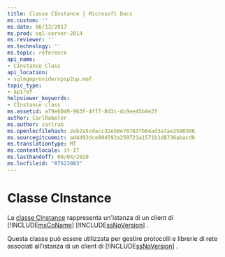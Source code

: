 ```yaml
---
title: Classe CInstance | Microsoft Docs
ms.custom: ''
ms.date: 06/13/2017
ms.prod: sql-server-2014
ms.reviewer: ''
ms.technology: ''
ms.topic: reference
api_name:
- CInstance Class
api_location:
- sqlmgmproviderxpsp2up.mof
topic_type:
- apiref
helpviewer_keywords:
- CInstance class
ms.assetid: a79e6049-963f-4ff7-8d3c-dc9ee45b4e2f
author: CarlRabeler
ms.author: carlrab
ms.openlocfilehash: 2eb2a5cdacc32e50e787837b04ad3a7ae2590306
ms.sourcegitcommit: ad4d92dce894592a259721a1571b1d8736abacdb
ms.translationtype: MT
ms.contentlocale: it-IT
ms.lasthandoff: 08/04/2020
ms.locfileid: "87623083"
---
```

# <a name="cinstance-class"></a>Classe CInstance
  La [classe CInstance](cinstance-class.md) rappresenta un'istanza di un client di [!INCLUDE[msCoName](../../includes/msconame-md.md)] [!INCLUDE[ssNoVersion](../../includes/ssnoversion-md.md)] .  
  
 Questa classe può essere utilizzata per gestire protocolli e librerie di rete associati all'istanza di un client di [!INCLUDE[ssNoVersion](../../includes/ssnoversion-md.md)] .  
  
  
